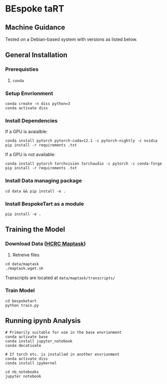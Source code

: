 # BEspoke taRT  

## Machine Guidance
Tested on a Debian-based system with versions as listed below. 

## General Installation 
### Prerequisties
1. `conda`

### Setup Envrionment
```
conda create -n diss python=3
conda activate diss
```
### Install Dependencies
If a GPU is avaialble: 
```
conda install pytorch pytorch-cuda=12.1 -c pytorch-nightly -c nvidia 
pip install -r requirements .txt
```
If a GPU is not available:
``` 
conda install pytorch torchvision torchaudio -c pytorch -c conda-forge
pip install -r requirements .txt
```

### Install Data managing package 
```
cd data && pip install -e . 
```

### Install BespokeTart as a module
```
pip install -e . 
```

## Training the Model 
### Download Data ([HCRC Maptask](https://groups.inf.ed.ac.uk/maptask/transcripts/))
1. Retreive files
```
cd data/maptask
./maptask.wget.sh
```
Transcripts are located at `data/maptask/transcripts/`

### Train Model 
```
cd bespoketart
python train.py
```

## Running ipynb Analysis
```
# Primarily suitable for use in the base envrionment
conda activate base
conda install jupyter_notebook
conda decativate

# If torch etc. is installed in another envrionment
conda activate diss
conda install ipykernel

cd nb_notebooks
jupyter notebook
```
